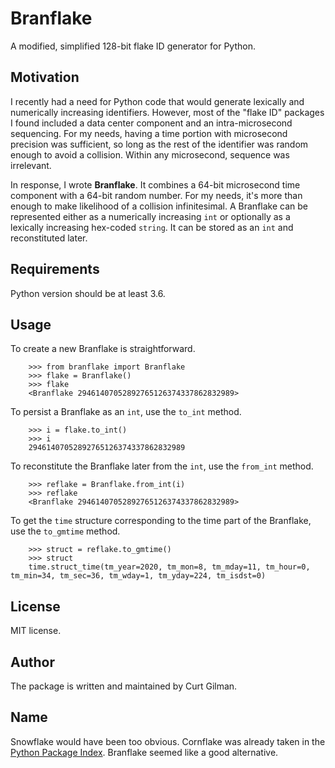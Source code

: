Branflake
=========

A modified, simplified 128-bit flake ID generator for Python.

Motivation
----------

I recently had a need for Python code that would generate lexically and numerically increasing identifiers. However, most of the "flake ID" packages I found included a data center component and an intra-microsecond sequencing. For my needs, having a time portion with microsecond precision was sufficient, so long as the rest of the identifier was random enough to avoid a collision. Within any microsecond, sequence was irrelevant.

In response, I wrote __Branflake__. It combines a 64-bit microsecond time component with a 64-bit random number. For my needs, it's more than enough to make likelihood of a collision infinitesimal. A Branflake can be represented either as a numerically increasing `int` or optionally as a lexically increasing hex-coded `string`. It can be stored as an `int` and reconstituted later.

Requirements
------------

Python version should be at least 3.6.

Usage
-----

To create a new Branflake is straightforward.

        >>> from branflake import Branflake
        >>> flake = Branflake()
        >>> flake
        <Branflake 29461407052892765126374337862832989>

To persist a Branflake as an `int`, use the `to_int` method.

        >>> i = flake.to_int()
        >>> i
        29461407052892765126374337862832989

To reconstitute the Branflake later from the `int`, use the `from_int` method.

        >>> reflake = Branflake.from_int(i)
        >>> reflake
        <Branflake 29461407052892765126374337862832989>

To get the `time` structure corresponding to the time part of the Branflake, use the `to_gmtime` method.

        >>> struct = reflake.to_gmtime()
        >>> struct
        time.struct_time(tm_year=2020, tm_mon=8, tm_mday=11, tm_hour=0, tm_min=34, tm_sec=36, tm_wday=1, tm_yday=224, tm_isdst=0)


License
-------

MIT license.

Author
------

The package is written and maintained by Curt Gilman.

Name
----

Snowflake would have been too obvious. Cornflake was already taken in the [Python Package Index](https://pypi.org/). Branflake seemed like a good alternative.